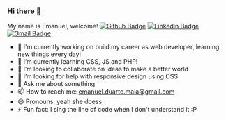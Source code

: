 ### Hi there 👋
My name is Emanuel, welcome!
[![Github Badge](https://img.shields.io/badge/-Github-000?style=flat-square&logo=Github&logoColor=white&link=https://github.com/EmanuelDms)](https://github.com/EmanuelDms)
[![Linkedin Badge](https://img.shields.io/badge/-LinkedIn-blue?style=flat-square&logo=Linkedin&logoColor=white&link=https://www.linkedin.com/in/leonardo-narita-0949b418b/)](https://www.linkedin.com/in/emanueldms/)
[![Gmail Badge](https://img.shields.io/badge/-Gmail-c14438?style=flat-square&logo=Gmail&logoColor=white&link=mailto:emanuel.duarte.maia@gmail.com)](mailto:emanuel.duarte.maia@gmail.com/)

<!--**EmanuelDms/EmanuelDms** is a ✨ _special_ ✨ repository because its `README.md` (this file) appears on your GitHub profile.-->
- 🔭 I'm currently working on build my career as web developer, learning new things every day!
- 🌱 I’m currently learning CSS, JS and PHP!
- 👯 I’m looking to collaborate on ideas to make a better world
- 🤔 I’m looking for help with responsive design using CSS
- 💬 Ask me about something
- 📫 How to reach me: emanuel.duarte.maia@gmail.com
- 😄 Pronouns: yeah she doess
- ⚡ Fun fact: I sing the line of code when I don't understand it :P

